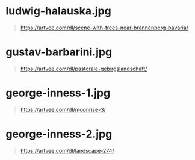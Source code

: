 # ludwig-halauska.jpg
>https://artvee.com/dl/scene-with-trees-near-brannenberg-bavaria/

# gustav-barbarini.jpg
>https://artvee.com/dl/pastorale-gebirgslandschaft/

# george-inness-1.jpg
>https://artvee.com/dl/moonrise-3/

# george-inness-2.jpg
>https://artvee.com/dl/landscape-274/

